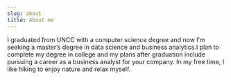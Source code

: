```yaml
---
slug: about
title: About me
---
```


I graduated from UNCC with a computer science degree and now I’m seeking a master’s degree in data science and business analytics.I plan to complete my degree in college and my plans after graduation include pursuing a career as a business analyst for your company. In my free time, I like hiking to enjoy nature and relax myself.